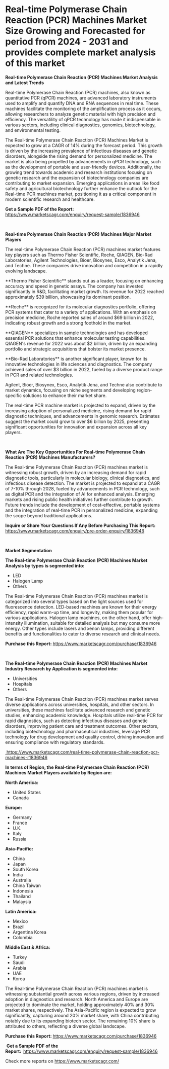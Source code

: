 <p><h1>Real-time Polymerase Chain Reaction (PCR) Machines Market Size Growing and Forecasted for period from 2024 - 2031 and provides complete market analysis of this market</h1></p><p><strong>Real-time Polymerase Chain Reaction (PCR) Machines Market Analysis and Latest Trends</strong></p>
<p><p>Real-time Polymerase Chain Reaction (PCR) machines, also known as quantitative PCR (qPCR) machines, are advanced laboratory instruments used to amplify and quantify DNA and RNA sequences in real time. These machines facilitate the monitoring of the amplification process as it occurs, allowing researchers to analyze genetic material with high precision and efficiency. The versatility of qPCR technology has made it indispensable in various sectors, including clinical diagnostics, genomics, biotechnology, and environmental testing.</p><p>The Real-time Polymerase Chain Reaction (PCR) Machines Market is expected to grow at a CAGR of 14% during the forecast period. This growth is driven by the increasing prevalence of infectious diseases and genetic disorders, alongside the rising demand for personalized medicine. The market is also being propelled by advancements in qPCR technology, such as the development of portable and user-friendly devices. Additionally, the growing trend towards academic and research institutions focusing on genetic research and the expansion of biotechnology companies are contributing to market expansion. Emerging applications in areas like food safety and agricultural biotechnology further enhance the outlook for the Real-time PCR machines market, positioning it as a critical component in modern scientific research and healthcare.</p></p>
<p><strong>Get a Sample PDF of the Report:&nbsp;</strong> <a href="https://www.marketscagr.com/enquiry/request-sample/1836946?utm_campaign=1789&utm_medium=2&utm_source=Github&utm_content=ia&utm_term=31122024&utm_id=real-time-polymerase-chain-reaction-pcr-machines">https://www.marketscagr.com/enquiry/request-sample/1836946</a></p>
<p>&nbsp;</p>
<p><strong>Real-time Polymerase Chain Reaction (PCR) Machines Major Market Players</strong></p>
<p><p>The real-time Polymerase Chain Reaction (PCR) machines market features key players such as Thermo Fisher Scientific, Roche, QIAGEN, Bio-Rad Laboratories, Agilent Technologies, Bioer, Biosynex, Esco, Analytik Jena, and Techne. These companies drive innovation and competition in a rapidly evolving landscape.</p><p>**Thermo Fisher Scientific** stands out as a leader, focusing on enhancing accuracy and speed in genetic assays. The company has invested significantly in R&D, facilitating market growth. Its revenue for 2022 reached approximately $39 billion, showcasing its dominant position.</p><p>**Roche** is recognized for its molecular diagnostics portfolio, offering PCR systems that cater to a variety of applications. With an emphasis on precision medicine, Roche reported sales of around $69 billion in 2022, indicating robust growth and a strong foothold in the market.</p><p>**QIAGEN** specializes in sample technologies and has developed essential PCR solutions that enhance molecular testing capabilities. QIAGEN's revenue for 2022 was about $2 billion, driven by an expanding portfolio and strategic acquisitions that bolster its market presence.</p><p>**Bio-Rad Laboratories** is another significant player, known for its innovative technologies in life sciences and diagnostics. The company achieved sales of over $3 billion in 2022, fueled by a diverse product range in PCR and related technologies.</p><p>Agilent, Bioer, Biosynex, Esco, Analytik Jena, and Techne also contribute to market dynamics, focusing on niche segments and developing region-specific solutions to enhance their market share.</p><p>The real-time PCR machine market is projected to expand, driven by the increasing adoption of personalized medicine, rising demand for rapid diagnostic techniques, and advancements in genomic research. Estimates suggest the market could grow to over $6 billion by 2025, presenting significant opportunities for innovation and expansion across all key players.</p></p>
<p>&nbsp;</p>
<p><strong>What Are The Key Opportunities For Real-time Polymerase Chain Reaction (PCR) Machines Manufacturers?</strong></p>
<p><p>The Real-time Polymerase Chain Reaction (PCR) machines market is witnessing robust growth, driven by an increasing demand for rapid diagnostic tools, particularly in molecular biology, clinical diagnostics, and infectious disease detection. The market is projected to expand at a CAGR of 7-10% through 2028, fueled by advancements in PCR technology, such as digital PCR and the integration of AI for enhanced analysis. Emerging markets and rising public health initiatives further contribute to growth. Future trends include the development of cost-effective, portable systems and the integration of real-time PCR in personalized medicine, expanding the scope beyond traditional applications.</p></p>
<p><strong>Inquire or Share Your Questions If Any Before Purchasing This Report:</strong> <a href="https://www.marketscagr.com/enquiry/pre-order-enquiry/1836946?utm_campaign=1789&utm_medium=2&utm_source=Github&utm_content=ia&utm_term=31122024&utm_id=real-time-polymerase-chain-reaction-pcr-machines">https://www.marketscagr.com/enquiry/pre-order-enquiry/1836946</a></p>
<p>&nbsp;</p>
<p><strong>Market Segmentation</strong></p>
<p><strong>The Real-time Polymerase Chain Reaction (PCR) Machines Market Analysis by types is segmented into:</strong></p>
<p><ul><li>LED</li><li>Halogen Lamp</li><li>Others</li></ul></p>
<p><p>The Real-time Polymerase Chain Reaction (PCR) machines market is categorized into several types based on the light sources used for fluorescence detection. LED-based machines are known for their energy efficiency, rapid warm-up time, and longevity, making them popular for various applications. Halogen lamp machines, on the other hand, offer high-intensity illumination, suitable for detailed analysis but may consume more energy. Other types include lasers and xenon lamps, providing different benefits and functionalities to cater to diverse research and clinical needs.</p></p>
<p><strong>Purchase this Report:&nbsp;</strong><a href="https://www.marketscagr.com/purchase/1836946?utm_campaign=1789&utm_medium=2&utm_source=Github&utm_content=ia&utm_term=31122024&utm_id=real-time-polymerase-chain-reaction-pcr-machines">https://www.marketscagr.com/purchase/1836946</a></p>
<p>&nbsp;</p>
<p><strong>The Real-time Polymerase Chain Reaction (PCR) Machines Market Industry Research by Application is segmented into:</strong></p>
<p><ul><li>Universities</li><li>Hospitals</li><li>Others</li></ul></p>
<p><p>The Real-time Polymerase Chain Reaction (PCR) machines market serves diverse applications across universities, hospitals, and other sectors. In universities, these machines facilitate advanced research and genetic studies, enhancing academic knowledge. Hospitals utilize real-time PCR for rapid diagnostics, such as detecting infectious diseases and genetic disorders, improving patient care and treatment outcomes. Other sectors, including biotechnology and pharmaceutical industries, leverage PCR technology for drug development and quality control, driving innovation and ensuring compliance with regulatory standards.</p></p>
<p><a href="https://www.marketscagr.com/real-time-polymerase-chain-reaction-pcr-machines-r1836946?utm_campaign=1789&utm_medium=2&utm_source=Github&utm_content=ia&utm_term=31122024&utm_id=real-time-polymerase-chain-reaction-pcr-machines">&nbsp;https://www.marketscagr.com/real-time-polymerase-chain-reaction-pcr-machines-r1836946</a></p>
<p><strong>In terms of Region, the Real-time Polymerase Chain Reaction (PCR) Machines Market Players available by Region are:</strong></p>
<p>
    <p> <strong> North America: </strong>
        <ul>
            <li>United States</li>
            <li>Canada</li>
        </ul>
        </p> 
    <p> <strong> Europe: </strong>
        <ul>
            <li>Germany</li>
            <li>France</li>
            <li>U.K.</li>
            <li>Italy</li>
            <li>Russia</li>
        </ul>
        </p> 
    <p> <strong> Asia-Pacific: </strong>
        <ul>
            <li>China</li>
            <li>Japan</li>
            <li>South Korea</li>
            <li>India</li>
            <li>Australia</li>
            <li>China Taiwan</li>
            <li>Indonesia</li>
            <li>Thailand</li>
            <li>Malaysia</li>
        </ul>
        </p> 
    <p> <strong> Latin America: </strong>
        <ul>
            <li>Mexico</li>
            <li>Brazil</li>
            <li>Argentina Korea</li>
            <li>Colombia</li>
        </ul>
        </p> 
    <p> <strong> Middle East & Africa: </strong>
        <ul>
            <li>Turkey</li>
            <li>Saudi</li>
            <li>Arabia</li>
            <li>UAE</li>
            <li>Korea</li>
        </ul>
    </p>
    </p>
<p><p>The Real-time Polymerase Chain Reaction (PCR) machines market is witnessing substantial growth across various regions, driven by increased adoption in diagnostics and research. North America and Europe are projected to dominate the market, holding approximately 40% and 30% market shares, respectively. The Asia-Pacific region is expected to grow significantly, capturing around 20% market share, with China contributing notably due to its expanding biotech sector. The remaining 10% share is attributed to others, reflecting a diverse global landscape.</p></p>
<p><strong>Purchase this Report: </strong><a href="https://www.marketscagr.com/purchase/1836946?utm_campaign=1789&utm_medium=2&utm_source=Github&utm_content=ia&utm_term=31122024&utm_id=real-time-polymerase-chain-reaction-pcr-machines">https://www.marketscagr.com/purchase/1836946</a></p>
<p>&nbsp;<strong>Get a Sample PDF of the Report:&nbsp;&nbsp;</strong><a href="https://www.marketscagr.com/enquiry/request-sample/1836946?utm_campaign=1789&utm_medium=2&utm_source=Github&utm_content=ia&utm_term=31122024&utm_id=real-time-polymerase-chain-reaction-pcr-machines">https://www.marketscagr.com/enquiry/request-sample/1836946</a></p>
<p><strong></strong></p>
<p>Check more reports on <a href="https://www.marketscagr.com/?utm_campaign=1789&utm_medium=2&utm_source=Github&utm_content=ia&utm_term=31122024&utm_id=real-time-polymerase-chain-reaction-pcr-machines">https://www.marketscagr.com/</a></p>